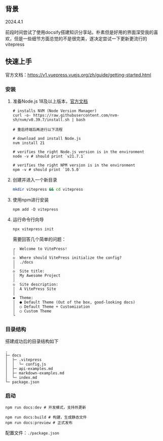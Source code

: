 

## 背景

2024.4.1

前段时间尝试了使用docsify搭建知识分享站，朴素但是好用的界面深受我的喜欢，但是一些细节方面总觉的不是很完美，遂决定尝试一下更新更流行的vitepress

## 快速上手

官方文档：https://v1.vuepress.vuejs.org/zh/guide/getting-started.html

### 安装

1. 准备Node.js 18及以上版本，[官方文档](https://nodejs.org/en/download/package-manager)

   ```
   # installs NVM (Node Version Manager)
   curl -o- https://raw.githubusercontent.com/nvm-sh/nvm/v0.39.7/install.sh | bash
   
   # 重启终端后再进行以下流程
   
   # download and install Node.js
   nvm install 21
   
   # verifies the right Node.js version is in the environment
   node -v # should print `v21.7.1`
   
   # verifies the right NPM version is in the environment
   npm -v # should print `10.5.0`
   ```

2. 创建并进入一个新目录

   ```bash
   mkdir vitepress && cd vitepress
   ```

3. 使用npm进行安装

   ```
   npm add -D vitepress
   ```

4. 运行命令行向导

   ```
   npx vitepress init
   ```


   需要回答几个简单的问题：

   ```
   ┌  Welcome to VitePress!
   │
   ◇  Where should VitePress initialize the config?
   │  ./docs
   │
   ◇  Site title:
   │  My Awesome Project
   │
   ◇  Site description:
   │  A VitePress Site
   │
   ◆  Theme:
   │  ● Default Theme (Out of the box, good-looking docs)
   │  ○ Default Theme + Customization
   │  ○ Custom Theme
   └
   ```

### 目录结构

搭建成功后的目录结构如下

```
.
├─ docs
│  ├─ .vitepress
│  │  └─ config.js
│  ├─ api-examples.md
│  ├─ markdown-examples.md
│  └─ index.md
└─ package.json
```

### 启动

```
npm run docs:dev # 开发模式，支持热更新
```

```
npm run docs:build # 构建，生成静态文件
npm run docs:preview # 正式发布
```

配置文件：`./package.json`